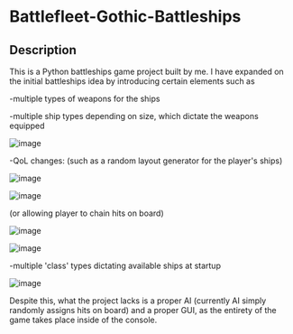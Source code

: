 # Battlefleet-Gothic-Battleships

## Description

This is a Python battleships game project built by me. I have expanded on the initial battleships idea by introducing certain elements such as

  -multiple types of weapons for the ships

  -multiple ship types depending on size, which dictate the weapons equipped

![image](https://github.com/Applekiller733/Battlefleet-Gothic-battleships/assets/72962481/724493f7-2b71-4c4c-984f-5993965bc0d8)



  -QoL changes: 
  (such as a random layout generator for the player's ships)

![image](https://github.com/Applekiller733/Battlefleet-Gothic-battleships/assets/72962481/281d74d6-cc9e-433c-8eed-4fd477b11ccd)

![image](https://github.com/Applekiller733/Battlefleet-Gothic-battleships/assets/72962481/dced4ac5-1fb4-4388-9095-08338b274322)

  (or allowing player to chain hits on board)
  
![image](https://github.com/Applekiller733/Battlefleet-Gothic-battleships/assets/72962481/13488805-b01e-4303-8709-dcc8c3c6b50b)

![image](https://github.com/Applekiller733/Battlefleet-Gothic-battleships/assets/72962481/a81f8b26-3a52-4d8a-b0b7-e7924cb175f7)


  -multiple 'class' types dictating available ships at startup

  ![image](https://github.com/Applekiller733/Battlefleet-Gothic-battleships/assets/72962481/2c097bb1-7a35-47f0-adf3-a8f1a341279e)


Despite this, what the project lacks is a proper AI (currently AI simply randomly assigns hits on board) and a proper GUI, as the entirety of the game takes place inside of the console.
